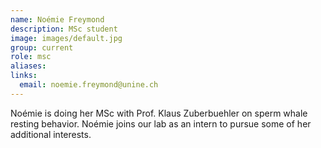 ```yaml
---
name: Noémie Freymond
description: MSc student
image: images/default.jpg
group: current
role: msc
aliases:
links:
  email: noemie.freymond@unine.ch 
---
```


Noémie is doing her MSc with Prof. Klaus Zuberbuehler on sperm whale resting behavior. Noémie joins our lab as an intern to pursue some of her additional interests.